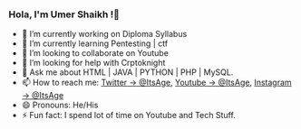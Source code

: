 ### Hola, I'm Umer Shaikh !👋

- 🔭 I’m currently working on Diploma Syllabus
- 🌱 I’m currently learning Pentesting | ctf 
- 👯 I’m looking to collaborate on Youtube 
- 🤔 I’m looking for help with Crptoknight 
- 💬 Ask me about HTML | JAVA | PYTHON | PHP | MySQL. 
- 📫 How to reach me: [Twitter -> @ItsAge](https://twitter.com/ItsAge20),  [Youtube -> @ItsAge](https://www.youtube.com/channel/UC1_-NkAqBYGC7BveIYTXVfA),  [Instagram -> @ItsAge ](https://www.instagram.com/its_age_18/)
- 😄 Pronouns: He/His
- ⚡ Fun fact: I spend lot of time on Youtube and Tech Stuff.
  

